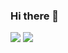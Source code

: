 ### Hi there 👋

<!--
**EthanSLG/EthanSLG** is a ✨ _special_ ✨ repository because its `README.md` (this file) appears on your GitHub profile.

Here are some ideas to get you started:

- 🔭 I’m currently working on ...
- 🌱 I’m currently learning ...
- 👯 I’m looking to collaborate on ...
- 🤔 I’m looking for help with ...
- 💬 Ask me about ...
- 📫 How to reach me: ...
- 😄 Pronouns: ...
- ⚡ Fun fact: ...
-->
<img src="https://github-readme-stats.vercel.app/api?username=EthanSLG&hide=issues&show_icons=true&theme=radical&count_private=true&show_icons=false"/>
<img src="https://github-readme-stats.vercel.app/api/top-langs/?username=EthanSLG&layout=compact&theme=radical&count_private=true&show_icons=false"/>
